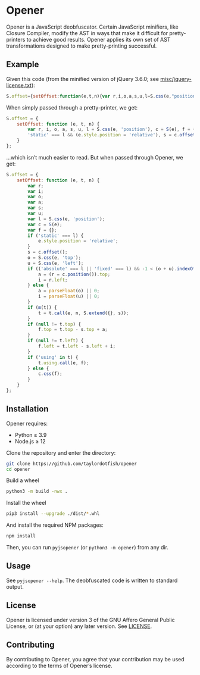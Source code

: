 Opener
======

Opener is a JavaScript deobfuscator. Certain JavaScript minifiers, like Closure
Compiler, modify the AST in ways that make it difficult for pretty-printers to
achieve good results. Opener applies its own set of AST transformations
designed to make pretty-printing successful.

Example
-------

Given this code (from the minified version of jQuery 3.6.0; see
[misc/jquery-license.txt](misc/jquery-license.txt)):

```javascript
S.offset={setOffset:function(e,t,n){var r,i,o,a,s,u,l=S.css(e,"position"),c=S(e),f={};"static"===l&&(e.style.position="relative"),s=c.offset(),o=S.css(e,"top"),u=S.css(e,"left"),("absolute"===l||"fixed"===l)&&-1<(o+u).indexOf("auto")?(a=(r=c.position()).top,i=r.left):(a=parseFloat(o)||0,i=parseFloat(u)||0),m(t)&&(t=t.call(e,n,S.extend({},s))),null!=t.top&&(f.top=t.top-s.top+a),null!=t.left&&(f.left=t.left-s.left+i),"using"in t?t.using.call(e,f):c.css(f)}}
```

When simply passed through a pretty-printer, we get:

```javascript
S.offset = {
    setOffset: function (e, t, n) {
        var r, i, o, a, s, u, l = S.css(e, 'position'), c = S(e), f = {};
        'static' === l && (e.style.position = 'relative'), s = c.offset(), o = S.css(e, 'top'), u = S.css(e, 'left'), ('absolute' === l || 'fixed' === l) && -1 < (o + u).indexOf('auto') ? (a = (r = c.position()).top, i = r.left) : (a = parseFloat(o) || 0, i = parseFloat(u) || 0), m(t) && (t = t.call(e, n, S.extend({}, s))), null != t.top && (f.top = t.top - s.top + a), null != t.left && (f.left = t.left - s.left + i), 'using' in t ? t.using.call(e, f) : c.css(f);
    }
};
```

…which isn’t much easier to read. But when passed through Opener, we get:

```javascript
S.offset = {
    setOffset: function (e, t, n) {
        var r;
        var i;
        var o;
        var a;
        var s;
        var u;
        var l = S.css(e, 'position');
        var c = S(e);
        var f = {};
        if ('static' === l) {
            e.style.position = 'relative';
        }
        s = c.offset();
        o = S.css(e, 'top');
        u = S.css(e, 'left');
        if (('absolute' === l || 'fixed' === l) && -1 < (o + u).indexOf('auto')) {
            a = (r = c.position()).top;
            i = r.left;
        } else {
            a = parseFloat(o) || 0;
            i = parseFloat(u) || 0;
        }
        if (m(t)) {
            t = t.call(e, n, S.extend({}, s));
        }
        if (null != t.top) {
            f.top = t.top - s.top + a;
        }
        if (null != t.left) {
            f.left = t.left - s.left + i;
        }
        if ('using' in t) {
            t.using.call(e, f);
        } else {
            c.css(f);
        }
    }
};
```

Installation
------------

Opener requires:

* Python ≥ 3.9
* Node.js ≥ 12

Clone the repository and enter the directory:

```bash
git clone https://github.com/taylordotfish/opener
cd opener
```

Build a wheel

```bash
python3 -m build -nwx .
```

Install the wheel

```bash
pip3 install --upgrade ./dist/*.whl
```

And install the required NPM packages:

```bash
npm install
```

Then, you can run `pyjsopener` (or `python3 -m opener`) from any dir.

Usage
-----

See `pyjsopener --help`. The deobfuscated code is written to standard output.

License
-------

Opener is licensed under version 3 of the GNU Affero General Public License, or
(at your option) any later version. See [LICENSE](LICENSE).

Contributing
------------

By contributing to Opener, you agree that your contribution may be used
according to the terms of Opener’s license.
